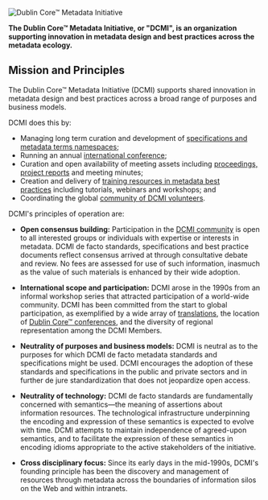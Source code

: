![Dublin Core™ Metadata Initiative](https://user-images.githubusercontent.com/1372136/151896818-88dd0108-ae4c-4865-b1ad-e98c8fad6260.png)


**The Dublin Core™ Metadata Initiative, or "DCMI", is an organization supporting innovation in metadata design and best practices across the metadata ecology.**



## Mission and Principles

The Dublin Core™ Metadata Initiative (DCMI) supports shared innovation in metadata design and best practices across a broad range of purposes and business models.

DCMI does this by:

  * Managing long term curation and development of [specifications and metadata terms namespaces](https://www.dublincore.org/specifications/);
  * Running an annual [international conference](https://www.dublincore.org/conferences/);
  * Curation and open availability of meeting assets including [proceedings, project reports](http://dcpapers.dublincore.org/pubs) and meeting minutes;
  * Creation and delivery of [training resources in metadata best practices](https://www.dublincore.org/themes/learning/) including tutorials, webinars and workshops; and
  * Coordinating the global [community of DCMI volunteers](https://www.dublincore.org/themes/community/).

DCMI's principles of operation are:

  * **Open consensus building:** Participation in the [DCMI community](https://www.dublincore.org/themes/community/) is open to all interested groups or individuals with expertise or interests in metadata. DCMI de facto standards, specifications and best practice documents reflect consensus arrived at through consultative debate and review. No fees are assessed for use of such information, inasmuch as the value of such materials is enhanced by their wide adoption.

  * **International scope and participation:** DCMI arose in the 1990s from an informal workshop series that attracted participation of a world-wide community. DCMI has been committed from the start to global participation, as exemplified by a wide array of [translations](https://www.dublincore.org/resources/translations/), the location of [Dublin Core™ conferences](https://www.dublincore.org/conferences/), and the diversity of regional representation among the DCMI Members.

  * **Neutrality of purposes and business models:** DCMI is neutral as to the purposes for which DCMI de facto metadata standards and specifications might be used. DCMI encourages the adoption of these standards and specifications in the public and private sectors and in further de jure standardization that does not jeopardize open access.

  * **Neutrality of technology:** DCMI de facto standards are fundamentally concerned with semantics—the meaning of assertions about information resources. The technological infrastructure underpinning the encoding and expression of these semantics is expected to evolve with time. DCMI attempts to maintain independence of agreed-upon semantics, and to facilitate the expression of these semantics in encoding idioms appropriate to the active stakeholders of the initiative.

  * **Cross disciplinary focus:** Since its early days in the mid-1990s, DCMI's founding principle has been the discovery and management of resources through metadata across the boundaries of information silos on the Web and within intranets.

  

